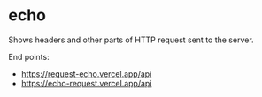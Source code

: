 # echo

Shows headers and other parts of HTTP request sent to the server.


End points:
- https://request-echo.vercel.app/api
- https://echo-request.vercel.app/api